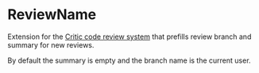 # ReviewName

Extension for the [Critic code review system](https://github.com/jensl/critic) that prefills review branch and summary for new reviews.

By default the summary is empty and the branch name is the current user.
